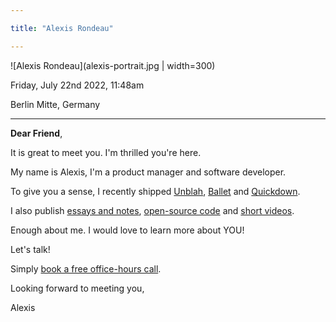 ```yaml
---

title: "Alexis Rondeau"

---
```


![Alexis Rondeau](alexis-portrait.jpg | width=300)

Friday, July 22nd 2022, 11:48am

Berlin Mitte, Germany 

---

**Dear Friend**, 

It is great to meet you. I'm thrilled you're here.

My name is Alexis, I'm a product manager and software developer. 

To give you a sense, I recently shipped [Unblah](https://unblah.me), [Ballet](https://akaalias.github.io/algorand-ballet/) and [Quickdown](https://getquickdown.com/).

I also publish [essays and notes](https://publish.obsidian.md/alexisrondeau), [open-source code](https://github.com/akaalias) and [short videos](https://www.youtube.com/c/AlexisRondeau/videos).

Enough about me. I would love to learn more about YOU! 

Let's talk!

Simply [book a free office-hours call](https://calendly.com/alexis-rondeau/lets-talk).

Looking forward to meeting you, 

Alexis